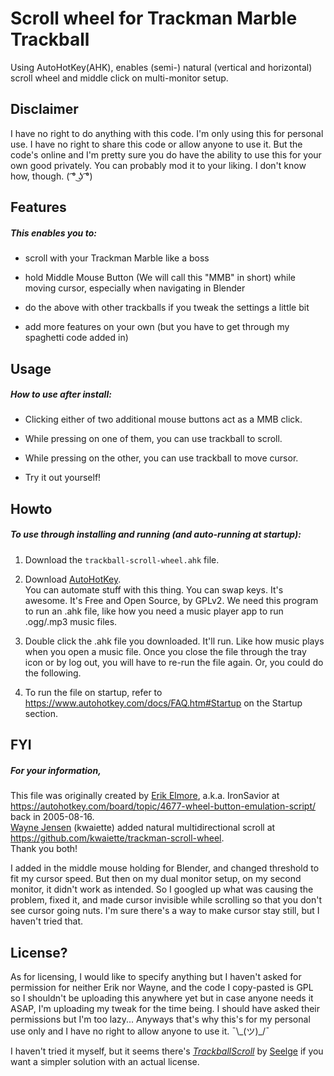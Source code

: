 # Scroll wheel for Trackman Marble Trackball
Using AutoHotKey(AHK), enables (semi-) natural (vertical and horizontal) scroll wheel and middle click on multi-monitor setup.




## Disclaimer

I have no right to do anything with this code. I'm only using this for personal use. I have no right to share this code or allow anyone to use it. But the code's online and I'm pretty sure you do have the ability to use this for your own good privately. You can probably mod it to your liking. I don't know how, though.
( ͡° ͜ʖ ͡°)



## Features

##### This enables you to:

* scroll with your Trackman Marble like a boss

* hold Middle Mouse Button (We will call this "MMB" in short) while moving cursor, especially when navigating in Blender

* do the above with other trackballs if you tweak the settings a little bit

* add more features on your own (but you have to get through my spaghetti code added in)



## Usage

##### How to use after install:

* Clicking either of two additional mouse buttons act as a MMB click.  

* While pressing on one of them, you can use trackball to scroll.

* While pressing on the other, you can use trackball to move cursor.

* Try it out yourself!



## Howto

##### To use through installing and running (and auto-running at startup):

1. Download the `trackball-scroll-wheel.ahk` file.

1. Download [AutoHotKey](https://www.autohotkey.com/).  
You can automate stuff with this thing. You can swap keys. It's awesome. It's Free and Open Source, by GPLv2.
We need this program to run an .ahk file, like how you need a music player app to run .ogg/.mp3 music files.

1. Double click the .ahk file you downloaded. It'll run. Like how music plays when you open a music file.
Once you close the file through the tray icon or by log out, you will have to re-run the file again. Or, you could do the following.

1. To  run the file on startup, refer to https://www.autohotkey.com/docs/FAQ.htm#Startup on the Startup section.



## FYI
##### For your information,

This file was originally created by [Erik Elmore](https://github.com/IronSavior), a.k.a. IronSavior at https://autohotkey.com/board/topic/4677-wheel-button-emulation-script/ back in 2005-08-16.  
[Wayne Jensen](https://github.com/kwaiette) (kwaiette) added natural multidirectional scroll at https://github.com/kwaiette/trackman-scroll-wheel.  
Thank you both!

I added in the middle mouse holding for Blender, and changed threshold to fit my cursor speed. But then on my dual monitor setup, on my second monitor, it didn't work as intended. So I googled up what was causing the problem, fixed it, and made cursor invisible while scrolling so that you don't see cursor going nuts. I'm sure there's a way to make cursor stay still, but I haven't tried that.



## License?

As for licensing, I would like to specify anything but I haven't asked for permission for neither Erik nor Wayne, and the code I copy-pasted is GPL so I shouldn't be uploading this anywhere yet but in case anyone needs it ASAP, I'm uploading my tweak for the time being. I should have asked their permissions but I'm too lazy... Anyways that's why this's for my personal use only and I have no right to allow anyone to use it. ¯\\\_(ツ)\_/¯

I haven't tried it myself, but it seems there's [*TrackballScroll*](https://github.com/Seelge/TrackballScroll) by [Seelge](https://github.com/Seelge) if you want a simpler solution with an actual license.
